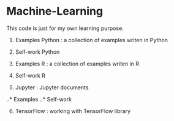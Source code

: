 # Machine-Learning
This code is just for my own learning purpose.

1. Examples Python : a collection of examples writen in Python

2. Self-work Python 

3. Examples R : a collection of examples writen in R

4. Self-work R

5. Jupyter : Jupyter documents

..* Examples
..* Self-work

6. TensorFlow : working with TensorFlow library



